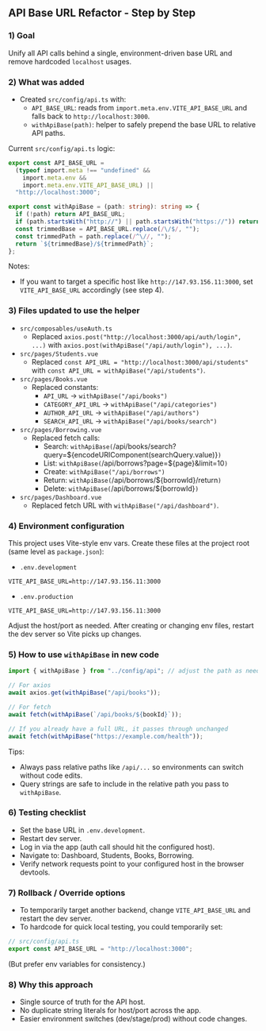 ## API Base URL Refactor - Step by Step

### 1) Goal

Unify all API calls behind a single, environment-driven base URL and remove hardcoded `localhost` usages.

### 2) What was added

- Created `src/config/api.ts` with:
  - `API_BASE_URL`: reads from `import.meta.env.VITE_API_BASE_URL` and falls back to `http://localhost:3000`.
  - `withApiBase(path)`: helper to safely prepend the base URL to relative API paths.

Current `src/config/api.ts` logic:

```ts
export const API_BASE_URL =
  (typeof import.meta !== "undefined" &&
    import.meta.env &&
    import.meta.env.VITE_API_BASE_URL) ||
  "http://localhost:3000";

export const withApiBase = (path: string): string => {
  if (!path) return API_BASE_URL;
  if (path.startsWith("http://") || path.startsWith("https://")) return path;
  const trimmedBase = API_BASE_URL.replace(/\/$/, "");
  const trimmedPath = path.replace(/^\//, "");
  return `${trimmedBase}/${trimmedPath}`;
};
```

Notes:

- If you want to target a specific host like `http://147.93.156.11:3000`, set `VITE_API_BASE_URL` accordingly (see step 4).

### 3) Files updated to use the helper

- `src/composables/useAuth.ts`
  - Replaced `axios.post("http://localhost:3000/api/auth/login", ...)` with `axios.post(withApiBase("/api/auth/login"), ...)`.
- `src/pages/Students.vue`
  - Replaced `const API_URL = "http://localhost:3000/api/students"` with `const API_URL = withApiBase("/api/students")`.
- `src/pages/Books.vue`
  - Replaced constants:
    - `API_URL` -> `withApiBase("/api/books")`
    - `CATEGORY_API_URL` -> `withApiBase("/api/categories")`
    - `AUTHOR_API_URL` -> `withApiBase("/api/authors")`
    - `SEARCH_API_URL` -> `withApiBase("/api/books/search")`
- `src/pages/Borrowing.vue`
  - Replaced fetch calls:
    - Search: `withApiBase(`/api/books/search?query=${encodeURIComponent(searchQuery.value)}`)`
    - List: `withApiBase(`/api/borrows?page=${page}&limit=10`)`
    - Create: `withApiBase("/api/borrows")`
    - Return: `withApiBase(`/api/borrows/${borrowId}/return`)`
    - Delete: `withApiBase(`/api/borrows/${borrowId}`)`
- `src/pages/Dashboard.vue`
  - Replaced fetch URL with `withApiBase("/api/dashboard")`.

### 4) Environment configuration

This project uses Vite-style env vars. Create these files at the project root (same level as `package.json`):

- `.env.development`

```
VITE_API_BASE_URL=http://147.93.156.11:3000
```

- `.env.production`

```
VITE_API_BASE_URL=http://147.93.156.11:3000
```

Adjust the host/port as needed. After creating or changing env files, restart the dev server so Vite picks up changes.

### 5) How to use `withApiBase` in new code

```ts
import { withApiBase } from "../config/api"; // adjust the path as needed

// For axios
await axios.get(withApiBase("/api/books"));

// For fetch
await fetch(withApiBase(`/api/books/${bookId}`));

// If you already have a full URL, it passes through unchanged
await fetch(withApiBase("https://example.com/health"));
```

Tips:

- Always pass relative paths like `/api/...` so environments can switch without code edits.
- Query strings are safe to include in the relative path you pass to `withApiBase`.

### 6) Testing checklist

- Set the base URL in `.env.development`.
- Restart dev server.
- Log in via the app (auth call should hit the configured host).
- Navigate to: Dashboard, Students, Books, Borrowing.
- Verify network requests point to your configured host in the browser devtools.

### 7) Rollback / Override options

- To temporarily target another backend, change `VITE_API_BASE_URL` and restart the dev server.
- To hardcode for quick local testing, you could temporarily set:

```ts
// src/config/api.ts
export const API_BASE_URL = "http://localhost:3000";
```

(But prefer env variables for consistency.)

### 8) Why this approach

- Single source of truth for the API host.
- No duplicate string literals for host/port across the app.
- Easier environment switches (dev/stage/prod) without code changes.
